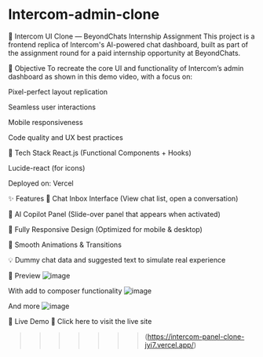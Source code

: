 
# Intercom-admin-clone
🚀 Intercom UI Clone — BeyondChats Internship Assignment
This project is a frontend replica of Intercom's AI-powered chat dashboard, built as part of the assignment round for a paid internship opportunity at BeyondChats.

🎯 Objective
To recreate the core UI and functionality of Intercom’s admin dashboard as shown in this demo video, with a focus on:

Pixel-perfect layout replication

Seamless user interactions

Mobile responsiveness

Code quality and UX best practices

🔧 Tech Stack
React.js (Functional Components + Hooks)

Lucide-react (for icons)

Deployed on: Vercel

✨ Features
💬 Chat Inbox Interface (View chat list, open a conversation)

🤖 AI Copilot Panel (Slide-over panel that appears when activated)

📱 Fully Responsive Design (Optimized for mobile & desktop)

🌈 Smooth Animations & Transitions

💡 Dummy chat data and suggested text to simulate real experience

📸 Preview
![image](https://github.com/user-attachments/assets/80a3f98a-78c0-46d8-a52a-72964c614e29)

With add to composer functionality
![image](https://github.com/user-attachments/assets/b6400a69-6da9-4b4e-9398-4a0cb77ff450)

And more
![image](https://github.com/user-attachments/assets/bd6a287c-63a6-4410-a119-021829afc76a)




🚀 Live Demo
🔗 Click here to visit the live site
>>>>>>>(https://intercom-panel-clone-jyi7.vercel.app/)
